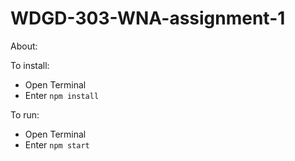 # WDGD-303-WNA-assignment-1

About:


To install:

- Open Terminal
- Enter `npm install`

To run:

- Open Terminal
- Enter `npm start`